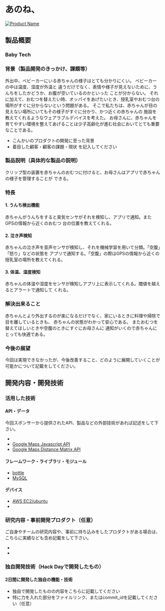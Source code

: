 # あのね、

[![Product Name](https://raw.github.com/GabLeRoux/WebMole/master/ressources/WebMole_Youtube_Video.png)](https://www.youtube.com/channel/UC4PtjOfZTbVp9DwtJv82Lzg)

## 製品概要
### Baby Tech

### 背景（製品開発のきっかけ、課題等）
外出中、ベビーカーにいる赤ちゃんの様子はとても分かりにくい。 ベビーカーの中は温度、湿度が外温と 違うだけでなく、表情や様子が見えないために、うんちをしたかどうか、お腹が空いているのかといった ことが分からない。 それに加えて、おむつを替えたい時、オッパイをあげたいとき、授乳室やおむつ台の 場所がすぐに分からないという問題がある。そこで私たちは、赤ちゃんが目の見えない場所にいてもその様子がすぐに分かり、かつ近くの赤ちゃんの 施設を教えてくれるようなウェアラブルデバイスを考えた。お母さんに、赤ちゃんを育てやすい環境を整えてあげることは少子高齢化が進む社会においてとても重要 なことである。

- こんかいのプロダクトの開発に至った背景
- 着目した顧客・顧客の課題・現状
を記入してください

### 製品説明（具体的な製品の説明）
クリップ型の装置を赤ちゃんのおむつに付けると、お母さんはアプリで赤ちゃんの様子を管理することができる。

### 特長

#### 1. うんち検出機能

赤ちゃんがうんちをすると臭気センサがそれを検知し、アプリで通知。またGPSの情報から近くのおむつ 台の位置を教えてくれる。

#### 2. 泣き声検知
赤ちゃんの泣き声を音声センサが検知し、それを機械学習を用いて分類。「空腹」「怒り」などの状態をアプリで通知する。「空腹」の際はGPSの情報から近くの授乳室の場所を教えてくれる。

#### 3. 体温、湿度検知
赤ちゃんの体温や湿度をセンサが検知しアプリ上に表示してくれる。閾値を越えるとアラートで通知して くれる。

### 解決出来ること
赤ちゃんとより外出するのが楽になるだけでなく、家にいるときに料理や掃除で目を離しているときも、 赤ちゃんの状態がわかって安心である。 またおむつを替えてほしいときや空腹のときにすぐにお母さんに 通知がいくので赤ちゃんにとっても快適である。### 今後の展望
今回は実現できなかったが、今後改善すること、どのように展開していくことが可能かについて記載をしてください。


## 開発内容・開発技術
### 活用した技術
#### API・データ
今回スポンサーから提供されたAPI、製品などの外部技術があれば記述をして下さい。

* 
* [Google Maps Javascript API](https://developers.google.com/maps/documentation/javascript/?hl=ja)
* [Google Maps Distance Matrix API](https://developers.google.com/maps/documentation/distance-matrix/?hl=ja)

#### フレームワーク・ライブラリ・モジュール
* [bottle](https://bottlepy.org/docs/dev/)
* [MySQL](https://www.mysql.com/jp/)

#### デバイス
* [AWS EC2/ubuntu](https://aws.amazon.com/jp/ec2/)
* 

### 研究内容・事前開発プロダクト（任意）
ご自身やチームの研究内容や、事前に持ち込みをしたプロダクトがある場合は、こちらに実績なども含め記載をして下さい。

* 
* 


### 独自開発技術（Hack Dayで開発したもの）
#### 2日間に開発した独自の機能・技術
* 独自で開発したものの内容をこちらに記載してください
* 特に力を入れた部分をファイルリンク、またはcommit_idを記載してください（任意）

